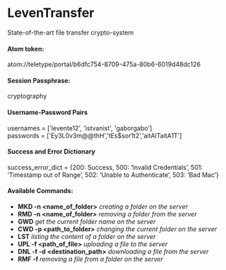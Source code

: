 # LevenTransfer
State-of-the-art file transfer crypto-system

#### Atom token:  
atom://teletype/portal/b6dfc754-8709-475a-80b6-6019d48dc126

#### Session Passphrase:  
cryptography

#### Username-Password Pairs
usernames = ['levente12', 'istvanist', 'gaborgabo']  
passwords = ['Ey3L0v3m@@thH','tEs$sor1t2','aitAITaitA1T']

#### Success and Error Dictionary
success_error_dict = {200: Success, 500: ‘Invalid Credentials’, 501: ‘Timestamp out of Range’, 502: ‘Unable to Authenticate’, 503: ‘Bad Mac’}

#### Available Commands:  
* **MKD -n <name_of_folder>**  *creating a folder on the server*  
* **RMD -n <name_of_folder>**  *removing a folder from the server* 
* **GWD**  *get the current folder name on the server*  
* **CWD -p <path_to_folder>**  *changing the current folder on the server*  
* **LST**  *listing the content of a folder on the server*  
* **UPL -f <path_of_file>**  *uploading a file to the server*  
* **DNL -f <filename> -d <destination_path>**  *downloading a file from the server*  
* **RMF -f <filename>**  *removing a file from a folder on the server* 
